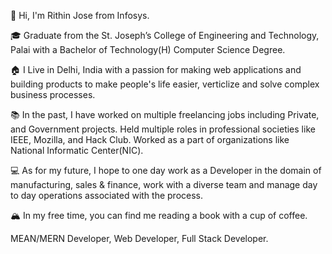 👋 Hi, I'm Rithin Jose from Infosys.

🎓 Graduate from the St. Joseph’s College of Engineering and Technology, Palai with a Bachelor of Technology(H) Computer Science Degree.
 
🏠 I Live in Delhi, India with a passion for making web applications and building products to make people's life easier, verticlize and solve complex business processes.
 
📚 In the past, I have worked on multiple freelancing jobs including Private, and Government projects. Held multiple roles in professional societies like IEEE, Mozilla, and Hack Club. Worked as a part of organizations like National Informatic Center(NIC).

💻 As for my future, I hope to one day work as a Developer in the domain of manufacturing, sales & finance, work with a diverse team and manage day to day operations associated with the process.
 
🏔 In my free time, you can find me reading a book with a cup of coffee.
 
 MEAN/MERN Developer, Web Developer, Full Stack Developer.
